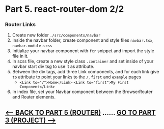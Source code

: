 <h1>Part 5. react-router-dom 2/2</h1>
<h3>Router Links</h3>

1. Create new folder `./src/components/navbar`
2. Inside the navbar folder, create component and style files `navbar.tsx`, `navbar.module.scss`
3. Initialize your navbar component with `fcr` snippet and import the style file in it.
4. In scss file, create a new style class `.container` and set inside of your navbar start div tsg to use it as attribute.
5. Between the div tags, add three Link components, and for each link give `to` attribute to point your links to the `/`, `first` and `example` pages
    * `<Link to="/">Home</Link>` `<Link to="first">My First Component</Link>`
6. In index file, set your Navbar component between the BrowserRouter and Router elements.

## [<-- BACK TO PART 5 (ROUTER)](https://github.com/JoniRinta-Kahila/portfolioproject/blob/main/docs/README.md) ...... [GO TO PART 3 (PROJECT) -->](https://github.com/JoniRinta-Kahila/portfolioproject/blob/main/docs/usestate.md)
